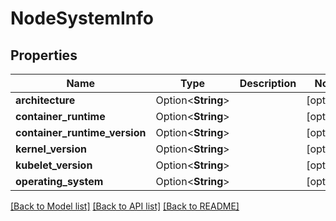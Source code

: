 # NodeSystemInfo

## Properties

Name | Type | Description | Notes
------------ | ------------- | ------------- | -------------
**architecture** | Option<**String**> |  | [optional]
**container_runtime** | Option<**String**> |  | [optional]
**container_runtime_version** | Option<**String**> |  | [optional]
**kernel_version** | Option<**String**> |  | [optional]
**kubelet_version** | Option<**String**> |  | [optional]
**operating_system** | Option<**String**> |  | [optional]

[[Back to Model list]](../README.md#documentation-for-models) [[Back to API list]](../README.md#documentation-for-api-endpoints) [[Back to README]](../README.md)



